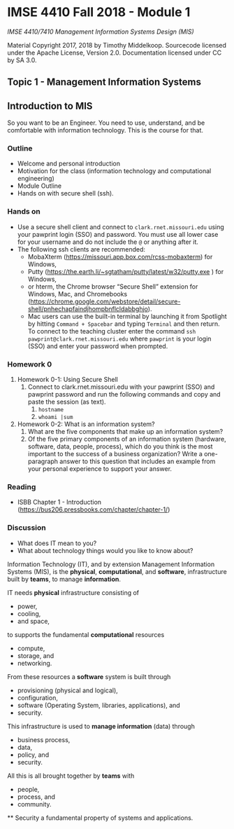 # IMSE 4410 Fall 2018 - Module 1

*IMSE 4410/7410 Management Information Systems Design (MIS)*

Material Copyright 2017, 2018 by Timothy Middelkoop. Sourcecode licensed under the Apache License, Version 2.0. Documentation licensed under CC by SA 3.0.

## Topic 1 - Management Information Systems

## Introduction to MIS 

So you want to be an Engineer. You need to use, understand, and be
comfortable with information technology.  This is the course for that.

### Outline 
 * Welcome and personal introduction
 * Motivation for the class (information technology and computational engineering)
 * Module Outline
 * Hands on with secure shell (ssh).

### Hands on
 * Use a secure shell client and connect to `clark.rnet.missouri.edu` using your pawprint login (SSO) and password.  You must use all lower case for your username and do not include the `@` or anything after it.
 * The following ssh clients are recommended: 
   * MobaXterm (https://missouri.app.box.com/rcss-mobaxterm) for Windows, 
   * Putty (https://the.earth.li/~sgtatham/putty/latest/w32/putty.exe ) for Windows, 
   * or hterm, the Chrome browser “Secure Shell” extension for Windows, Mac, and Chromebooks (https://chrome.google.com/webstore/detail/secure-shell/pnhechapfaindjhompbnflcldabbghjo).
   * Mac users can use the built-in terminal by launching it from Spotlight by hitting `Command + Spacebar` and typing `Terminal` and then return.  To connect to the teaching cluster enter the command `ssh pawprint@clark.rnet.missouri.edu` where `pawprint` is your login (SSO) and enter your password when prompted.

### Homework 0
  1. Homework 0-1: Using Secure Shell
     1. Connect to clark.rnet.missouri.edu with your pawprint (SSO) and pawprint password and run the following commands and copy and paste the session (as text).
        1. `hostname`
        1. `whoami |sum`
  2. Homework 0-2: What is an information system?
     1. What are the five components that make up an information system?
     2. Of the five primary components of an information system (hardware, software, data, people, process), which do you think is the most important to the success of a business organization? Write a one-paragraph answer to this question that includes an example from your personal experience to support your answer.

### Reading
 * ISBB Chapter 1 - Introduction (https://bus206.pressbooks.com/chapter/chapter-1/)

### Discussion 
 * What does IT mean to you?
 * What about technology things would you like to know about?

Information Technology (IT), and by extension Management Information
Systems (MIS), is the **physical**, **computational**, and **software**,
infrastructure built by **teams**, to manage **information**.

IT needs **physical** infrastructure consisting of
 * power, 
 * cooling,
 * and space,

to supports the fundamental **computational** resources 
 * compute,
 * storage, and
 * networking.

From these resources a **software** system is built through
 * provisioning (physical and logical), 
 * configuration,
 * software (Operating System, libraries, applications), and
 * security.

This infrastructure is used to **manage information** (data) through 
 * business process,
 * data,
 * policy, and
 * security.

All this is all brought together by **teams** with 
 * people,
 * process, and
 * community.

** Security a fundamental property of systems and applications.
